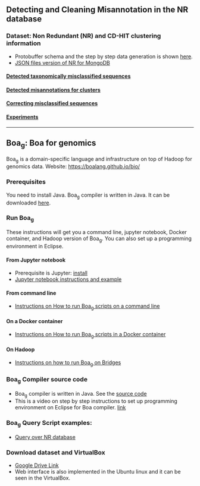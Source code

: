 

## Detecting and Cleaning Misannotation in the NR database

### Dataset: Non Redundant (NR) and CD-HIT clustering information
* Protobuffer schema and the step by step data generation is shown [here](https://github.com/boalang/NR/blob/master/supplemental/Data_Generation.md).
* [JSON files version of NR for MongoDB](supplemental/MongoDB.md)

#### [Detected taxonomically misclassified sequences](misannotations)

#### [Detected misannotations for clusters](misannotations/results/Clusters)

#### [Correcting misclassified sequences](jupyter_notebooks/correcting.ipynb)

#### [Experiments](experiments)


---
## Boa<sub>g</sub>: Boa for genomics

Boa<sub>g</sub> is a domain-specific language and infrastructure on top of Hadoop for genomics data.
Website: https://boalang.github.io/bio/


### Prerequisites

You need to install Java. Boa<sub>g</sub> compiler is written in Java. It can be downloaded [here](https://www.oracle.com/technetwork/java/javase/downloads/index.html).

### Run Boa<sub>g</sub>
These instructions will get you a command line, jupyter notebook, Docker container, and Hadoop version of  Boa<sub>g</sub>. You can also set up a programming environment in Eclipse.

#### From Jupyter notebook
* Prerequisite is Jupyter: [install](https://jupyter.org/install)
* [Jupyter notebook instructions and example](jupyter_notebooks)

#### From command line
* [Instructions on How to run Boa<sub>g</sub> scripts on a command line ](https://github.com/boalang/NR/tree/master/Command_Line)

#### On a Docker container
* [Instructions on How to run Boa<sub>g</sub> scripts in a Docker container ](https://github.com/boalang/NR/tree/master/Docker)

#### On Hadoop
* [Instructions on how to run Boa<sub>g</sub> on Bridges](supplemental/Hadoop.md)

### Boa<sub>g</sub> Compiler source code
* Boa<sub>g</sub> compiler is written in Java. See the [source code](compiler)
* This is a video on step by step instructions to set up programming environment on Eclipse for Boa compiler. [link](https://www.youtube.com/watch?v=s4-xfprwJ0c)


### Boa<sub>g</sub>  Query Script examples:
* [Query over NR database](Boa%20queries)


### Download dataset and VirtualBox
* [Google Drive Link](https://drive.google.com/drive/folders/1u-APb-clMbPNpHXhalthPWEDsNT-OtnX?usp=sharing)
* Web interface is also implemented in the Ubuntu linux and it can be seen in the VirtualBox.
